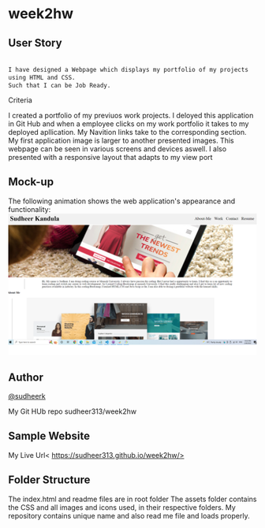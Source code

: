 # week2hw
## User Story
```

I have designed a Webpage which displays my portfolio of my projects using HTML and CSS.
Such that I can be Job Ready.

```
 Criteria

I created a portfolio of my previuos work projects.
I deloyed this application in Git Hub and when a employee clicks on my work portfolio it takes to my deployed apllication.
My Navition links take to the corresponding section.
My first application image is larger to another presented images.
This webpage can be seen in various screens and devices aswell.
I also presented with a responsive layout that adapts to my view port

## Mock-up
The following animation shows the web application's appearance and functionality:
![hi](/assets/web1.png)
## Author
[@sudheerk](https://www.twitter.com/sudheerkandula)

My Git HUb repo
sudheer313/week2hw
## Sample Website
My Live Url< https://sudheer313.github.io/week2hw/>
 
 ## Folder Structure
 The index.html and readme files are in root folder
The assets folder contains the CSS and  all images and icons used, in their respective folders.
My repository contains unique name and also read me file and loads properly.

